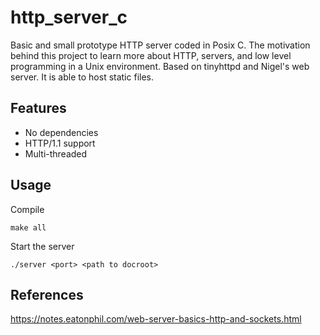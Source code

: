 # http_server_c
Basic and small prototype HTTP server coded in Posix C. The motivation behind this project to learn more about HTTP, servers, and low level programming in a Unix environment. Based on tinyhttpd and Nigel's web server. It is able to host static files.

## Features

- No dependencies
- HTTP/1.1 support
- Multi-threaded

## Usage
Compile
```
make all
```

Start the server
```
./server <port> <path to docroot>
```
## References

https://notes.eatonphil.com/web-server-basics-http-and-sockets.html


